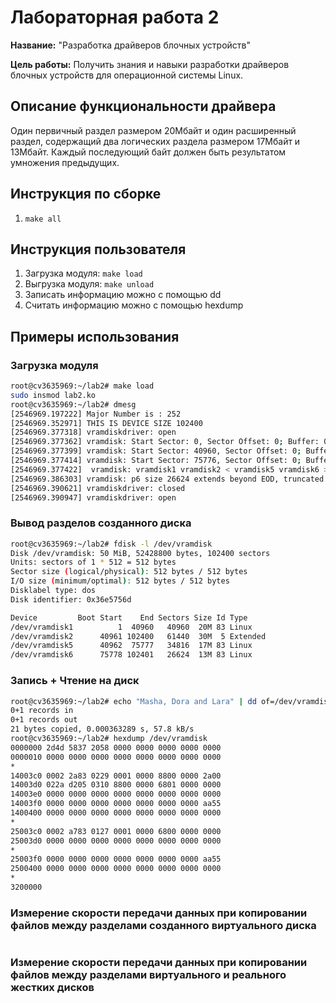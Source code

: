 # Лабораторная работа 2

**Название:** "Разработка драйверов блочных устройств"

**Цель работы:** Получить знания и навыки разработки драйверов блочных устройств для операционной системы Linux.

## Описание функциональности драйвера

Один первичный раздел размером 20Мбайт и один расширенный раздел, содержащий два логических раздела размером 17Мбайт и 13Мбайт.
Каждый последующий байт должен быть результатом умножения предыдущих.

## Инструкция по сборке

1. `make all`

## Инструкция пользователя

1. Загрузка модуля: `make load`
2. Выгрузка модуля: `make unload`
3. Записать информацию можно с помощью dd
4. Считать информацию можно с помощью hexdump

## Примеры использования

### Загрузка модуля

```bash
root@cv3635969:~/lab2# make load
sudo insmod lab2.ko
root@cv3635969:~/lab2# dmesg
[2546969.197222] Major Number is : 252
[2546969.352971] THIS IS DEVICE SIZE 102400
[2546969.377318] vramdiskdriver: open 
[2546969.377362] vramdisk: Start Sector: 0, Sector Offset: 0; Buffer: 0000000030d04832; Length: 8 sectors
[2546969.377399] vramdisk: Start Sector: 40960, Sector Offset: 0; Buffer: 00000000b9006435; Length: 8 sectors
[2546969.377414] vramdisk: Start Sector: 75776, Sector Offset: 0; Buffer: 000000001012615f; Length: 8 sectors
[2546969.377422]  vramdisk: vramdisk1 vramdisk2 < vramdisk5 vramdisk6 >
[2546969.386303] vramdisk: p6 size 26624 extends beyond EOD, truncated
[2546969.390621] vramdiskdriver: closed 
[2546969.390947] vramdiskdriver: open
```

### Вывод разделов созданного диска

```bash
root@cv3635969:~/lab2# fdisk -l /dev/vramdisk
Disk /dev/vramdisk: 50 MiB, 52428800 bytes, 102400 sectors
Units: sectors of 1 * 512 = 512 bytes
Sector size (logical/physical): 512 bytes / 512 bytes
I/O size (minimum/optimal): 512 bytes / 512 bytes
Disklabel type: dos
Disk identifier: 0x36e5756d

Device         Boot Start    End Sectors Size Id Type
/dev/vramdisk1          1  40960   40960  20M 83 Linux
/dev/vramdisk2      40961 102400   61440  30M  5 Extended
/dev/vramdisk5      40962  75777   34816  17M 83 Linux
/dev/vramdisk6      75778 102401   26624  13M 83 Linux
```

### Запись + Чтение на диск

```bash
root@cv3635969:~/lab2# echo "Masha, Dora and Lara" | dd of=/dev/vramdisk
0+1 records in
0+1 records out
21 bytes copied, 0.000363289 s, 57.8 kB/s
root@cv3635969:~/lab2# hexdump /dev/vramdisk
0000000 2d4d 5837 2058 0000 0000 0000 0000 0000
0000010 0000 0000 0000 0000 0000 0000 0000 0000
*
14003c0 0002 2a83 0229 0001 0000 8800 0000 2a00
14003d0 022a d205 0310 8800 0000 6801 0000 0000
14003e0 0000 0000 0000 0000 0000 0000 0000 0000
14003f0 0000 0000 0000 0000 0000 0000 0000 aa55
1400400 0000 0000 0000 0000 0000 0000 0000 0000
*
25003c0 0002 a783 0127 0001 0000 6800 0000 0000
25003d0 0000 0000 0000 0000 0000 0000 0000 0000
*
25003f0 0000 0000 0000 0000 0000 0000 0000 aa55
2500400 0000 0000 0000 0000 0000 0000 0000 0000
*
3200000
```

### Измерение скорости передачи данных при копировании файлов между разделами созданного виртуального диска

```bash

```

### Измерение скорости передачи данных при копировании файлов между разделами виртуального и реального жестких дисков

```bash

```
